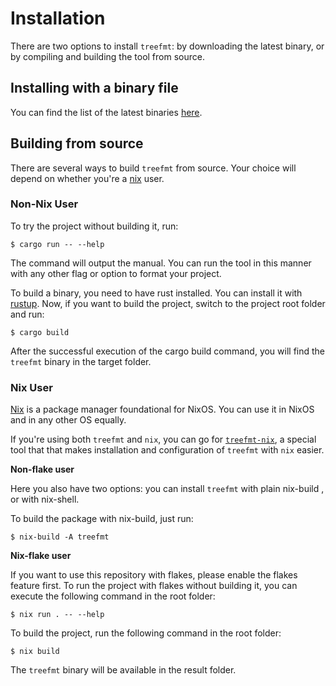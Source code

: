 # Installation

There are two options to install `treefmt`: by downloading the latest binary, or by compiling and building the tool from source.



## Installing with a binary file

You can find the list of the latest binaries [here](https://github.com/numtide/treefmt/releases).

## Building from source

There are several ways to build `treefmt` from source. Your choice will depend on whether you're a [nix](https://github.com/NixOS/nix) user.

### Non-Nix User

To try the project without building it, run:

```
$ cargo run -- --help
```

The command will output the manual. You can run the tool in this manner with any other flag or option to format your project.

To build a binary, you need to have rust installed. You can install it with [rustup](https://rustup.rs/). Now, if you want to build the project, switch to the project root folder and run:

```
$ cargo build
```

After the successful execution of the cargo build command, you will find the `treefmt` binary in the target folder.

### Nix User

[Nix](https://github.com/NixOS/nix) is a package manager foundational for NixOS. You can use it in NixOS and in any other OS equally.

If you're using both `treefmt` and `nix`, you can go for [`treefmt-nix`](https://github.com/numtide/treefmt-nix), a special tool that that makes installation and configuration of `treefmt` with `nix` easier.

**Non-flake user**

Here you also have two options: you can install `treefmt` with plain nix-build , or with nix-shell.

To build the package with nix-build, just run:

```
$ nix-build -A treefmt
```

**Nix-flake user**

If you want to use this repository with flakes, please enable the flakes feature first. To run the project with flakes without building it, you can execute the following command in the root folder:

```
$ nix run . -- --help
```

To build the project, run the following command in the root folder:

```
$ nix build
```

The `treefmt` binary will be available in the result folder.
